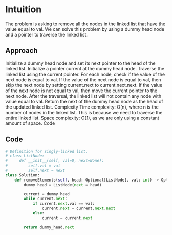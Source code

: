 # Intuition

The problem is asking to remove all the nodes in the linked list that have the value equal to val. We can solve this problem by using a dummy head node and a pointer to traverse the linked list.

## Approach

Initialize a dummy head node and set its next pointer to the head of the linked list.
Initialize a pointer current at the dummy head node.
Traverse the linked list using the current pointer. For each node, check if the value of the next node is equal to val.
If the value of the next node is equal to val, then skip the next node by setting current.next to current.next.next.
If the value of the next node is not equal to val, then move the current pointer to the next node.
After the traversal, the linked list will not contain any node with value equal to val. Return the next of the dummy head node as the head of the updated linked list.
Complexity
Time complexity: O(n), where n is the number of nodes in the linked list. This is because we need to traverse the entire linked list.
Space complexity: O(1), as we are only using a constant amount of space.
Code

## Code

```py
# Definition for singly-linked list.
# class ListNode:
#     def __init__(self, val=0, next=None):
#         self.val = val
#         self.next = next
class Solution:
    def removeElements(self, head: Optional[ListNode], val: int) -> Optional[ListNode]:
        dummy_head = ListNode(next = head)

        current = dummy_head
        while current.next:
            if current.next.val == val:
                current.next = current.next.next
            else:
                current = current.next

        return dummy_head.next        
```
